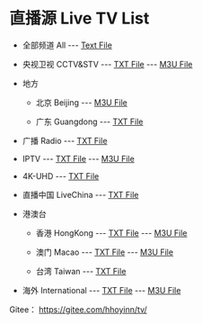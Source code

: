 # 直播源 Live TV List

- 全部频道 All --- [Text File](https://github.com/hhoyinn/tv/raw/main/list)

- 央视卫视 CCTV&STV --- [TXT File](https://github.com/hhoyinn/tv/raw/main/main) --- [M3U File](https://github.com/hhoyinn/tv/raw/main/main.m3u)

- 地方

  - 北京 Beijing --- [M3U File](https://github.com/hhoyinn/tv/raw/main/beijing.m3u)

  - 广东 Guangdong --- [TXT File](https://github.com/hhoyinn/tv/raw/main/guangdong)

- 广播 Radio --- [TXT File](https://github.com/hhoyinn/tv/raw/main/radio)

- IPTV --- [TXT File](https://github.com/hhoyinn/tv/raw/main/iptv) --- [M3U File](https://github.com/hhoyinn/tv/raw/main/iptv.m3u)

- 4K-UHD --- [TXT File](https://github.com/hhoyinn/tv/raw/main/uhd.m3u)

- 直播中国 LiveChina --- [TXT File](https://github.com/hhoyinn/tv/raw/main/livechina)

- 港澳台

  - 香港 HongKong --- [TXT File](https://github.com/hhoyinn/tv/raw/main/hk) --- [M3U File](https://github.com/hhoyinn/tv/raw/main/hk.m3u)

  - 澳门 Macao --- [TXT File](https://github.com/hhoyinn/tv/raw/main/mo) --- [M3U File](https://github.com/hhoyinn/tv/raw/main/mo.m3u)

  - 台湾 Taiwan --- [TXT File](https://github.com/hhoyinn/tv/raw/main/tw)

- 海外 International --- [TXT File](https://github.com/hhoyinn/tv/raw/main/int) --- [M3U File](https://github.com/hhoyinn/tv/raw/main/int.m3u)


Gitee： https://gitee.com/hhoyinn/tv/